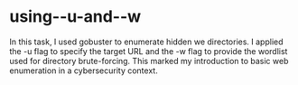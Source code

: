# using--u-and--w
In this task, I used gobuster to enumerate hidden we directories. I applied the -u flag to specify the target URL and the -w flag to provide the wordlist used for directory brute-forcing. This marked my introduction to basic web enumeration in a cybersecurity context.
